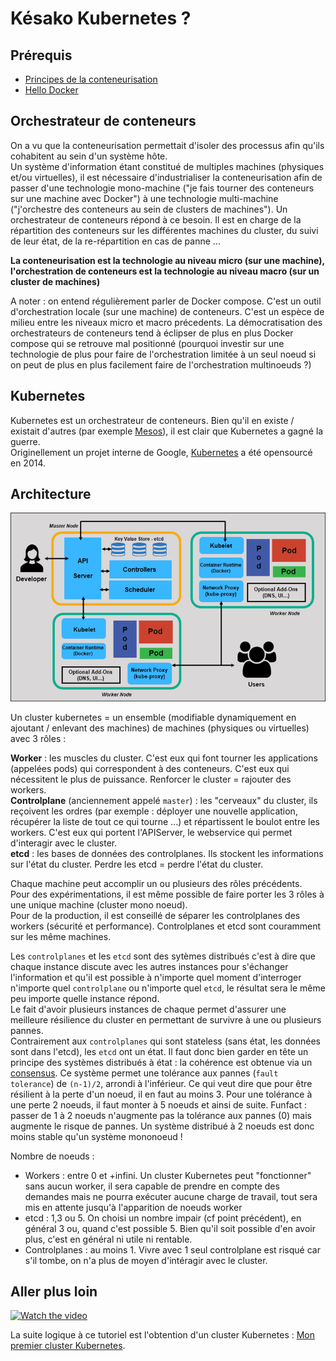 # Késako Kubernetes ?

## Prérequis

- [Principes de la conteneurisation](../../conteneurisation/principes/README.md)
- [Hello Docker](../../docker/hello/README.md)

## Orchestrateur de conteneurs

On a vu que la conteneurisation permettait d'isoler des processus afin qu'ils cohabitent au sein d'un système hôte.  
Un système d'information étant constitué de multiples machines (physiques et/ou virtuelles), il est nécessaire d'industrialiser la conteneurisation afin de passer d'une technologie mono-machine ("je fais tourner des conteneurs sur une machine avec Docker") à une technologie multi-machine ("j'orchestre des conteneurs au sein de clusters de machines"). Un orchestrateur de conteneurs répond à ce besoin. Il est en charge de la répartition des conteneurs sur les différentes machines du cluster, du suivi de leur état, de la re-répartition en cas de panne ...

**La conteneurisation est la technologie au niveau micro (sur une machine), l'orchestration de conteneurs est la technologie au niveau macro (sur un cluster de machines)**

A noter : on entend régulièrement parler de Docker compose. C'est un outil d'orchestration locale (sur une machine) de conteneurs. C'est un espèce de milieu entre les niveaux micro et macro précedents. La démocratisation des orchestrateurs de conteneurs tend à éclipser de plus en plus Docker compose qui se retrouve mal positionné (pourquoi investir sur une technologie de plus pour faire de l'orchestration limitée à un seul noeud si on peut de plus en plus facilement faire de l'orchestration multinoeuds ?)

## Kubernetes

Kubernetes est un orchestrateur de conteneurs. Bien qu'il en existe / existait d'autres (par exemple [Mesos](https://mesos.apache.org/)), il est clair que Kubernetes a gagné la guerre.  
Originellement un projet interne de Google, [Kubernetes](https://github.com/kubernetes/kubernetes) a été opensourcé en 2014.

## Architecture

![](img/architecture.png)

Un cluster kubernetes = un ensemble (modifiable dynamiquement en ajoutant / enlevant des machines) de machines (physiques ou virtuelles) avec 3 rôles :

**Worker** : les muscles du cluster. C'est eux qui font tourner les applications (appelées pods) qui correspondent à des conteneurs. C'est eux qui nécessitent le plus de puissance. Renforcer le cluster = rajouter des workers.  
**Controlplane** (anciennement appelé `master`) : les "cerveaux" du cluster, ils reçoivent les ordres (par exemple : déployer une nouvelle application, récupérer la liste de tout ce qui tourne ...) et répartissent le boulot entre les workers. C'est eux qui portent l'APIServer, le webservice qui permet d'interagir avec le cluster.  
**etcd** : les bases de données des controlplanes. Ils stockent les informations sur l'état du cluster. Perdre les etcd = perdre l'état du cluster.

Chaque machine peut accomplir un ou plusieurs des rôles précédents.  
Pour des expérimentations, il est même possible de faire porter les 3 rôles à une unique machine (cluster mono noeud).  
Pour de la production, il est conseillé de séparer les controlplanes des workers (sécurité et performance). Controlplanes et etcd sont couramment sur les même machines.

Les `controlplanes` et les `etcd` sont des sytèmes distribués c'est à dire que chaque instance discute avec les autres instances pour s'échanger l'information et qu'il est possible à n'importe quel moment d'interroger n'importe quel `controlplane` ou n'importe quel `etcd`, le résultat sera le même peu importe quelle instance répond.  
Le fait d'avoir plusieurs instances de chaque permet d'assurer une meilleure résilience du cluster en permettant de survivre à une ou plusieurs pannes.  
Contrairement aux `controlplanes` qui sont stateless (sans état, les données sont dans l'etcd), les `etcd` ont un état. Il faut donc bien garder en tête un principe des systèmes distribués à état : la cohérence est obtenue via un [consensus](<https://en.wikipedia.org/wiki/Consensus_(computer_science)>). Ce système permet une tolérance aux pannes (`fault tolerance`) de `(n-1)/2`, arrondi à l'inférieur. Ce qui veut dire que pour être résilient à la perte d'un noeud, il en faut au moins 3. Pour une tolérance à une perte 2 noeuds, il faut monter à 5 noeuds et ainsi de suite. Funfact : passer de 1 à 2 noeuds n'augmente pas la tolérance aux pannes (0) mais augmente le risque de pannes. Un système distribué à 2 noeuds est donc moins stable qu'un système mononoeud !

Nombre de noeuds :

- Workers : entre 0 et +infini. Un cluster Kubernetes peut "fonctionner" sans aucun worker, il sera capable de prendre en compte des demandes mais ne pourra exécuter aucune charge de travail, tout sera mis en attente jusqu'à l'apparition de noeuds worker
- etcd : 1,3 ou 5. On choisi un nombre impair (cf point précédent), en général 3 ou, quand c'est possible 5. Bien qu'il soit possible d'en avoir plus, c'est en général ni utile ni rentable.  
- Controlplanes : au moins 1. Vivre avec 1 seul controlplane est risqué car s'il tombe, on n'a plus de moyen d'intéragir avec le cluster. 


## Aller plus loin

[![Watch the video](https://img.youtube.com/vi/aSrqRSk43lY/maxresdefault.jpg)](https://www.youtube.com/embed/aSrqRSk43lY)

La suite logique à ce tutoriel est l'obtention d'un cluster Kubernetes : [Mon premier cluster Kubernetes](../premiercluster).
